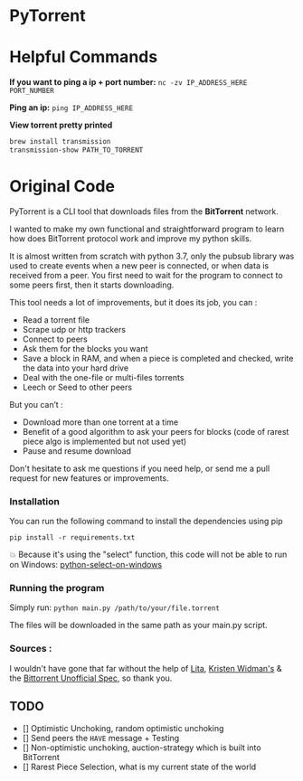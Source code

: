 
# PyTorrent

# Helpful Commands
**If you want to ping a ip + port number:**
`nc -zv IP_ADDRESS_HERE PORT_NUMBER`

**Ping an ip:**
`ping IP_ADDRESS_HERE`

**View torrent pretty printed**
```bash
brew install transmission
transmission-show PATH_TO_TORRENT
```

# Original Code

PyTorrent is a CLI tool that downloads files from the **BitTorrent** network.

I wanted to make my own functional and straightforward program to learn how does BitTorrent protocol work and improve my python skills.

It is almost written from scratch with python 3.7, only the pubsub library was used to create events when a new peer is connected, or when data is received from a peer.
You first need to wait for the program to connect to some peers first, then it starts downloading.

This tool needs a lot of improvements, but it does its job, you can :
-	Read a torrent file
-	Scrape udp or http trackers
-	Connect to peers
-	Ask them for the blocks you want
-	Save a block in RAM, and when a piece is completed and checked, write the data into your hard drive
-	Deal with the one-file or multi-files torrents
-	Leech or Seed to other peers

But you can’t :
-	Download more than one torrent at a time
-	Benefit of a good algorithm to ask your peers for blocks (code of rarest piece algo is implemented but not used yet)
-	Pause and resume download

Don't hesitate to ask me questions if you need help, or send me a pull request for new features or improvements.

### Installation
You can run the following command to install the dependencies using pip

`pip install -r requirements.txt`

:boom: Because it's using the "select" function, this code will not be able to run on Windows: [python-select-on-windows](https://stackoverflow.com/a/22254123/3170071)

### Running the program

Simply run:
`python main.py /path/to/your/file.torrent`

The files will be downloaded in the same path as your main.py script.

### Sources :

I wouldn't have gone that far without the help of
[Lita](https://github.com/lita/bittorrent "Lita"), 
[Kristen Widman's](http://www.kristenwidman.com/blog/how-to-write-a-bittorrent-client-part-1 "Kristen Widman's blog") & the
[Bittorrent Unofficial Spec](https://wiki.theory.org/BitTorrentSpecification "Bittorrent Unofficial Spec"), so thank you.


## TODO
- [] Optimistic Unchoking, random optimistic unchoking 
- [] Send peers the `HAVE` message + Testing
- [] Non-optimistic unchoking, auction-strategy which is built into BitTorrent
- [] Rarest Piece Selection, what is my current state of the world


